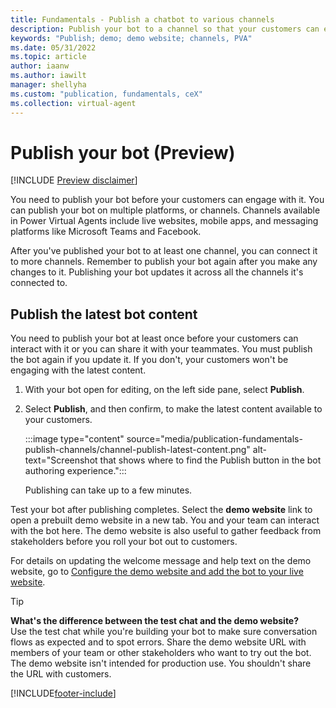 ```yaml
---
title: Fundamentals - Publish a chatbot to various channels
description: Publish your bot to a channel so that your customers can engage with it where they are.
keywords: "Publish; demo; demo website; channels, PVA"
ms.date: 05/31/2022
ms.topic: article
author: iaanw
ms.author: iawilt
manager: shellyha
ms.custom: "publication, fundamentals, ceX"
ms.collection: virtual-agent
---
```


# Publish your bot (Preview)

[!INCLUDE [Preview disclaimer](includes/cc-beta-prerelease-disclaimer.md)]

You need to publish your bot before your customers can engage with it. You can publish your bot on multiple platforms, or channels. Channels available in Power Virtual Agents include live websites, mobile apps, and messaging platforms like Microsoft Teams and Facebook.

After you've published your bot to at least one channel, you can connect it to more channels. Remember to publish your bot again after you make any changes to it. Publishing your bot updates it across all the channels it's connected to.

## Publish the latest bot content

You need to publish your bot at least once before your customers can interact with it or you can share it with your teammates. You must publish the bot again if you update it. If you don't, your customers won't be engaging with the latest content.

1. With your bot open for editing, on the left side pane, select **Publish**.

1. Select **Publish**, and then confirm, to make the latest content available to your customers.

    :::image type="content" source="media/publication-fundamentals-publish-channels/channel-publish-latest-content.png" alt-text="Screenshot that shows where to find the Publish button in the bot authoring experience.":::

    Publishing can take up to a few minutes.

Test your bot after publishing completes. Select the **demo website** link to open a prebuilt demo website in a new tab. You and your team can interact with the bot here. The demo website is also useful to gather feedback from stakeholders before you roll your bot out to customers.

For details on updating the welcome message and help text on the demo website, go to [Configure the demo website and add the bot to your live website](publication-connect-bot-to-web-channels.md).

> [!TIP]
> **What's the difference between the test chat and the demo website?**  
> Use the test chat while you're building your bot to make sure conversation flows as expected and to spot errors.
> Share the demo website URL with members of your team or other stakeholders who want to try out the bot. The demo website isn't intended for production use. You shouldn't share the URL with customers.  

[!INCLUDE[footer-include](includes/footer-banner.md)]
